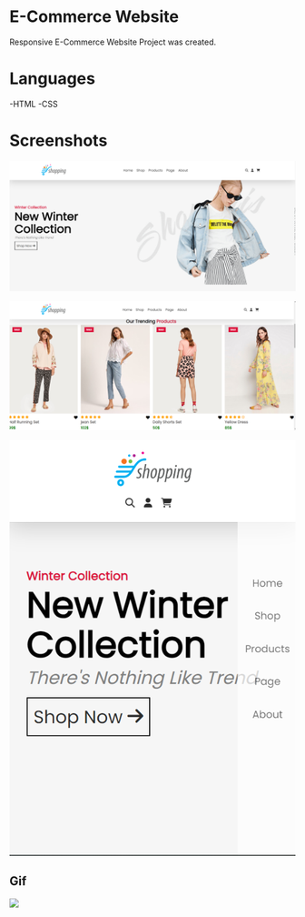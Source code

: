 # E-Commerce Website

Responsive E-Commerce Website Project was created.

# Languages
-HTML
-CSS

# Screenshots

![](/images/ss1.png)

![](/images/ss2.png)

![](/images/ss3.png)

## Gif

![](/images/e-commerce.gif)




